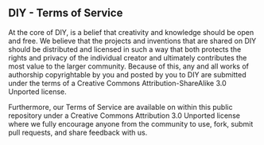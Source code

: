 ## DIY - Terms of Service
At the core of DIY, is a belief that creativity and knowledge should be open and free. We believe that the projects and inventions that are shared on DIY should be distributed and licensed in such a way that both protects the rights and privacy of the individual creator and ultimately contributes the most value to the larger community. Because of this, any and all works of authorship copyrightable by you and posted by you to DIY are submitted under the terms of a Creative Commons Attribution-ShareAlike 3.0 Unported license.

Furthermore, our Terms of Service are available on within this public repository under a Creative Commons Attribution 3.0 Unported license where we fully encourage anyone from the community to use, fork, submit pull requests, and share feedback with us.
